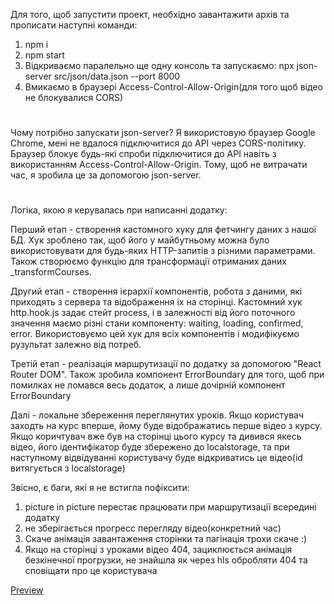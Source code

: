 
Для того, щоб запустити проект, необхідно завантажити архів та прописати наступні команди:
1. npm i
2. npm start
3. Відкриваємо паралельно ще одну консоль та запускаємо: npx json-server src/json/data.json --port 8000
4. Вмикаємо в браузері Access-Control-Allow-Origin(для того щоб відео не блокувалися CORS)
#
Чому потрібно запускати json-server? 
Я використовую браузер Google Chrome, мені не вдалося підключитися до API через CORS-політику. Браузер блокує будь-які спроби підключитися до API навіть з використанням Access-Control-Allow-Origin. Тому, щоб не витрачати час, я зробила це за допомогою json-server.

#
Логіка, якою я керувалась при написанні додатку:

Перший етап - створення кастомного хуку для фетчингу даних з нашої БД. Хук зроблено так, щоб його у майбутньому можна було використовувати для будь-яких HTTP-запитів з різними параметрами. Також створюємо функцію для трансформації отриманих даних _transformCourses. 

Другий етап - створення ієрархії компонентів, робота з даними, які приходять з сервера та відображення іх на сторінці. Кастомний хук http.hook.js задає стейт process, і в залежності від його поточного значення маємо різні стани компоненту: waiting, loading, confirmed, error. Використовуємо цей хук для всіх компонентів і модифікуємо рузультат залежно від потреб. 

Третій етап - реалізація маршрутизації по додатку за допомогою "React Router DOM". Також зробила компонент ErrorBoundary для того, щоб при помилках не ломався весь додаток, а лише дочірній компонент ErrorBoundary

Далі - локальне збереження переглянутих уроків. Якщо користувач заходть на курс вперше, йому буде відображатись перше відео з курсу. Якщо коричтувач вже був на сторінці цього курсу та дивився якесь відео, його ідентифікатор буде збережено до localstorage, та при наступному відвідуванні користувачу буде відкриватись це відео(id витягується з localstorage)

Звісно, є баги, які я не встигла пофіксити:
1. picture in picture перестає працювати при маршрутизації всередині додатку
2. не зберігається прогресс перегляду відео(конкретний час)
3. Скаче анімація завантаження сторінки та пагінація трохи скаче :)
4. Якщо на сторінці з уроками відео 404, зациклюється анімація безкінечної прогрузки, не знайшла як через hls обробляти 404 та сповіщати про це користувача

[Preview](https://github.com/Maria-tanina/courses-app/blob/master/preview.png)
